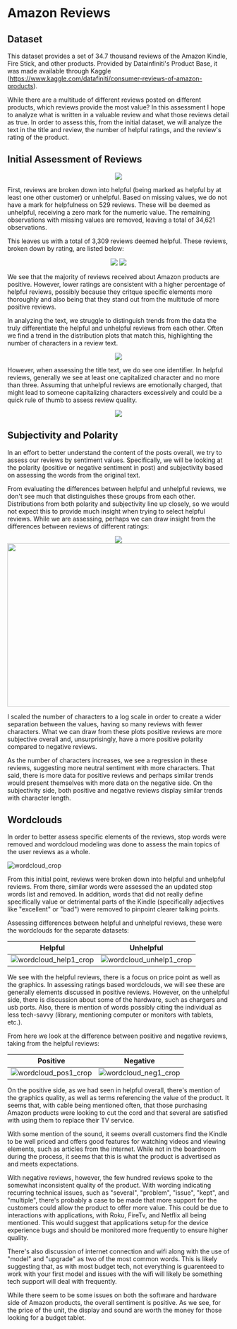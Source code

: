 # Amazon Reviews

## Dataset
This dataset provides a set of 34.7 thousand reviews of the Amazon Kindle, Fire Stick, and other products. Provided by Datainfiniti's Product Base, it was made available through Kaggle (https://www.kaggle.com/datafiniti/consumer-reviews-of-amazon-products).

While there are a multitude of different reviews posted on different products, which reviews provide the most value? In this assessment I hope to analyze what is written in a valuable review and what those reviews detail as true. In order to assess this, from the initial dataset, we will analyze the text in the title and review, the number of helpful ratings, and the review's rating of the product. 

## Initial Assessment of Reviews
<p align="center">
  <img src="https://user-images.githubusercontent.com/40553610/61302219-67903780-a7b3-11e9-8a11-39d3dd06ac83.jpeg">
</p>

First, reviews are broken down into helpful (being marked as helpful by at least one other customer) or unhelpful. Based on missing values, we do not have a mark for helpfulness on 529 reviews. These will be deemed as unhelpful, receiving a zero mark for the numeric value. The remaining observations with missing values are removed, leaving a total of 34,621 observations.

This leaves us with a total of 3,309 reviews deemed helpful. These reviews, broken down by rating, are listed below:

<p align="center">
  <img src="https://user-images.githubusercontent.com/40553610/61257799-8f928300-a740-11e9-8c2c-b1b99e11170c.jpeg">
  <img src="https://user-images.githubusercontent.com/40553610/61257810-9a4d1800-a740-11e9-938a-77fc5d45397f.jpeg">
</p>

We see that the majority of reviews received about Amazon products are positive. However, lower ratings are consistent with a higher percentage of helpful reviews, possibly because they critque specific elements more thoroughly and also being that they stand out from the multitude of more positive reviews.

In analyzing the text, we struggle to distinguish trends from the data the truly differentiate the helpful and unhelpful reviews from each other. Often we find a trend in the distribution plots that match this, highlighting the number of characters in a review text.

<p align="center">
  <img src="https://user-images.githubusercontent.com/40553610/61308844-19813100-a7bf-11e9-8bd6-cad0c1f71869.jpeg">
</p>

However, when assessing the title text, we do see one identifier. In helpful reviews, generally we see at least one capitalized character and no more than three. Assuming that unhelpful reviews are emotionally charged, that might lead to someone capitalizing characters excessively and could be a quick rule of thumb to assess review quality.

<p align="center">
  <img src=https://user-images.githubusercontent.com/40553610/61309030-7bda3180-a7bf-11e9-96fa-8d782f75970f.jpeg>
</p>

## Subjectivity and Polarity
In an effort to better understand the content of the posts overall, we try to assess our reviews by sentiment values. Specifically, we will be looking at the polarity (positive or negative sentiment in post) and subjectivity based on assessing the words from the original text. 

From evaluating the differences between helpful and unhelpful reviews, we don't see much that distinguishes these groups from each other. Distributions from both polarity and subjectivity line up closely, so we would not expect this to provide much insight when trying to select helpful reviews. While we are assessing, perhaps we can draw insight from the differences between reviews of different ratings:

<p align="center">
  <img src="https://user-images.githubusercontent.com/40553610/61425996-d4581e80-a8e6-11e9-9248-653946dc2f8c.jpeg">
  <img src="https://user-images.githubusercontent.com/40553610/61425999-d7530f00-a8e6-11e9-9124-c195d344bdcf.jpeg" width="808" height="370">
</p>

I scaled the number of characters to a log scale in order to create a wider separation between the values, having so many reviews with fewer characters. What we can draw from these plots positive reviews are more subjective overall and, unsurprisingly, have a more positive polarity compared to negative reviews. 

As the number of characters increases, we see a regression in these reviews, suggesting more neutral sentiment with more characters. That said, there is more data for positive reviews and perhaps similar trends would present themselves with more data on the negative side. On the subjectivity side, both positive and negative reviews display similar trends with character length.

## Wordclouds
In order to better assess specific elements of the reviews, stop words were removed and wordcloud modeling was done to assess the main topics of the user reviews as a whole.

![wordcloud_crop](https://user-images.githubusercontent.com/40553610/61241436-7d4d2080-a711-11e9-959f-26ae311decdc.jpeg)

From this initial point, reviews were broken down into helpful and unhelpful reviews. From there, similar words were assessed the an updated stop words list and removed. In addition, words that did not really define specifically value or detrimental parts of the Kindle (specifically adjectives like "excellent" or "bad") were removed to pinpoint clearer talking points.

Assessing differences between helpful and unhelpful reviews, these were the wordclouds for the separate datasets:

Helpful | Unhelpful
:-------------------------:|:-------------------------:
![wordcloud_help1_crop](https://user-images.githubusercontent.com/40553610/61241548-b7b6bd80-a711-11e9-9013-e3d6d1975d86.jpeg) | ![wordcloud_unhelp1_crop](https://user-images.githubusercontent.com/40553610/61241777-34e23280-a712-11e9-9f42-2882d621c3b6.jpeg)

We see with the helpful reviews, there is a focus on price point as well as the graphics. In assessing ratings based wordclouds, we will see these are generally elements discussed in positive reviews. However, on the unhelpful side, there is discussion about some of the hardware, such as chargers and usb ports. Also, there is mention of words possibly citing the individual as less tech-savvy (library, mentioning computer or monitors with tablets, etc.).

From here we look at the difference between positive and negative reviews, taking from the helpful reviews:

Positive | Negative
:-------------------------:|:-------------------------:
![wordcloud_pos1_crop](https://user-images.githubusercontent.com/40553610/61242404-9b1b8500-a713-11e9-8ce0-a91d189b0faf.jpeg) | ![wordcloud_neg1_crop](https://user-images.githubusercontent.com/40553610/61242425-a40c5680-a713-11e9-9353-f85ba2f159b1.jpeg)

On the positive side, as we had seen in helpful overall, there's mention of the graphics quality, as well as terms referencing the value of the product. It seems that, with cable being mentioned often, that those purchasing Amazon products were looking to cut the cord and that several are satisfied with using them to replace their TV service. 

With some mention of the sound, it seems overall customers find the Kindle to be well priced and offers good features for watching videos and viewing elements, such as articles from the internet. While not in the boardroom during the process, it seems that this is what the product is advertised as and meets expectations.

With negative reviews, however, the few hundred reviews spoke to the somewhat inconsistent quality of the product. With wording indicating recurring technical issues, such as "several", "problem", "issue", "kept", and "multiple", there's probably a case to be made that more support for the customers could allow the product to offer more value. This could be due to interactions with applications, with Roku, FireTv, and Netflix all being mentioned. This would suggest that applications setup for the device experience bugs and should be monitored more frequently to ensure higher quality. 

There's also discussion of internet connection and wifi along with the use of "model" and "upgrade" as two of the most common words. This is likely suggesting that, as with most budget tech, not everything is guarenteed to work with your first model and issues with the wifi will likely be something tech support will deal with frequently.

While there seem to be some issues on both the software and hardware side of Amazon products, the overall sentiment is positive. As we see, for the price of the unit, the display and sound are worth the money for those looking for a budget tablet. 
